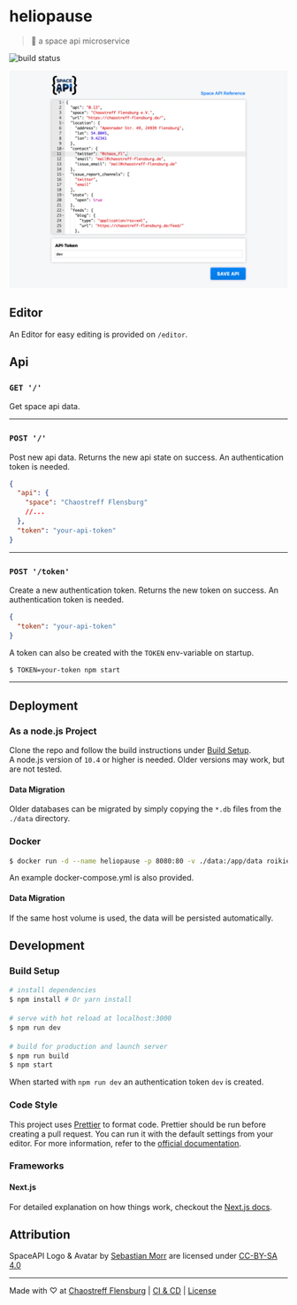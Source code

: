 # heliopause

> 🚀 a space api microservice

![build status](https://drone.ctfl.space/api/badges/chaostreff-flensburg/heliopause/status.svg)

![heliopause editor screenshot](/docs/screenshot.png)

## Editor

An Editor for easy editing is provided on `/editor`.

## Api

### `GET '/'`

Get space api data.

---

### `POST '/'`

Post new api data. Returns the new api state on success. An authentication token is needed.

```json
{
  "api": {
    "space": "Chaostreff Flensburg"
    //...
  },
  "token": "your-api-token"
}
```

---

### `POST '/token'`

Create a new authentication token. Returns the new token on success. An authentication token is needed.

```json
{
  "token": "your-api-token"
}
```

A token can also be created with the `TOKEN` env-variable on startup.

```bash
$ TOKEN=your-token npm start
```

---

## Deployment

### As a node.js Project

Clone the repo and follow the build instructions under [Build Setup](<#Build\ Setup>).  
A node.js version of `10.4` or higher is needed. Older versions may work, but are not tested.

#### Data Migration

Older databases can be migrated by simply copying the `*.db` files from the `./data` directory.

### Docker

```bash
$ docker run -d --name heliopause -p 8080:80 -v ./data:/app/data roikiermedia/heliopause
```

An example docker-compose.yml is also provided.

#### Data Migration

If the same host volume is used, the data will be persisted automatically.

## Development

### Build Setup

```bash
# install dependencies
$ npm install # Or yarn install

# serve with hot reload at localhost:3000
$ npm run dev

# build for production and launch server
$ npm run build
$ npm start
```

When started with `npm run dev` an authentication token `dev` is created.

### Code Style

This project uses [Prettier](https://prettier.io) to format code. Prettier should be run before creating a pull request. You can run it with the default settings from your editor. For more information, refer to the [official documentation](https://prettier.io).

### Frameworks

#### Next.js

For detailed explanation on how things work, checkout the [Next.js docs](https://nextjs.org/).

## Attribution

SpaceAPI Logo & Avatar by [Sebastian Morr](https://morr.cc/spaceapi-logo/) are licensed under [CC-BY-SA 4.0](https://creativecommons.org/licenses/by-sa/4.0/)

---

Made with ♡ at [Chaostreff Flensburg](https://twitter.com/chaos_fl) | [CI & CD](https://drone.ctfl.space/chaostreff-flensburg/heliopause) | [License](./LICENSE)
